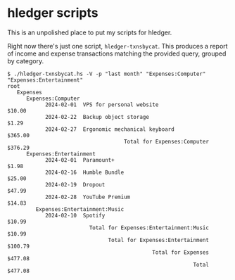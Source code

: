 # hledger scripts

This is an unpolished place to put my scripts for hledger.

Right now there's just one script, `hledger-txnsbycat`. This produces a report
of income and expense transactions matching the provided query, grouped by
category.

```
$ ./hledger-txnsbycat.hs -V -p "last month" "Expenses:Computer" "Expenses:Entertainment"
root
   Expenses
      Expenses:Computer
            2024-02-01  VPS for personal website                     $10.00
            2024-02-22  Backup object storage                         $1.29
            2024-02-27  Ergonomic mechanical keyboard               $365.00
                                     Total for Expenses:Computer    $376.29
      Expenses:Entertainment
            2024-02-01  Paramount+                                    $1.98
            2024-02-16  Humble Bundle                                $25.00
            2024-02-19  Dropout                                      $47.99
            2024-02-28  YouTube Premium                              $14.83
         Expenses:Entertainment:Music
            2024-02-10  Spotify                                      $10.99
                          Total for Expenses:Entertainment:Music     $10.99
                                Total for Expenses:Entertainment    $100.79
                                              Total for Expenses    $477.08
                                                           Total    $477.08
```
